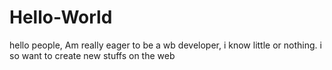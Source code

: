 # Hello-World

hello people,
Am really eager to be a wb developer, i know little or nothing.
i so want to create new stuffs on the web
